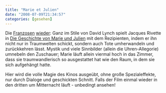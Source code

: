 ```yaml
---
title: "Marie et Julien"
date: "2008-07-09T21:34:57"
categories: [gesehen]
---
```


Die [Franzosen](/2008/03/29/lemming/) [wieder](/2008/02/17/die-ganze-kraft-einer-gesellschaft/): Ganz im Stile von David Lynch spielt Jacques Rivette in [Die Geschichte von Marie und Julien](http://www.marie-und-julien.de/) mit dem Rezipienten, indem er ihn nicht nur in Traumwelten schickt, sondern auch Tote umherwandeln und zurückkehren lässt. Mystik und viele Sinnbilder (allein die Uhren-Allegorie) umnebeln den Zuschauer; Marie läuft allein viermal hoch in das Zimmer, dass sie traumwandlerisch so ausgestattet hat wie den Raum, in dem sie sich aufgehängt hatte.

Hier wird die volle Magie des Kinos ausgeübt, ohne große Spezialeffekte, nur durch Dialoge und geschickten Schnitt. Falls der Film einmal wieder in den dritten um Mitternacht läuft - unbedingt ansehen!
